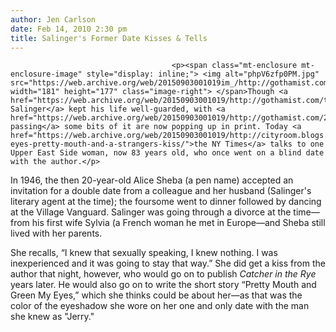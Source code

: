 ```yaml
---
author: Jen Carlson
date: Feb 14, 2010 2:30 pm
title: Salinger's Former Date Kisses & Tells
---
```


	
										<p><span class="mt-enclosure mt-enclosure-image" style="display: inline;"> <img alt="phpV6zfp0PM.jpg" src="https://web.archive.org/web/20150903001019im_/http://gothamist.com/attachments/arts_jen/phpV6zfp0PM.jpg" width="181" height="177" class="image-right"> </span>Though <a href="https://web.archive.org/web/20150903001019/http://gothamist.com/tags/jdsalinger">J.D. Salinger</a> kept his life well-guarded, with <a href="https://web.archive.org/web/20150903001019/http://gothamist.com/2010/01/28/rip_jd_salinger.php">his passing</a> some bits of it are now popping up in print. Today <a href="https://web.archive.org/web/20150903001019/http://cityroom.blogs.nytimes.com/2010/02/14/green-eyes-pretty-mouth-and-a-strangers-kiss/">the NY Times</a> talks to one Upper East Side woman, now 83 years old, who once went on a blind date with the author.</p>

<p>In 1946, the then 20-year-old Alice Sheba (a pen name) accepted an invitation for a double date from a colleague and her husband (Salinger&apos;s literary agent at the time); the foursome went to dinner followed by dancing at the Village Vanguard. Salinger was going through a divorce at the time&#x2014;from his first wife Sylvia (a French woman he met in Europe&#x2014;and Sheba still lived with her parents. </p>

<p>She recalls, &#x201C;I knew that sexually speaking, I knew nothing. I was inexperienced and it was going to stay that way.&#x201D; She did get a kiss from the author that night, however, who would go on to publish <em>Catcher in the Rye</em> years later. He would also go on to write the short story &#x201C;Pretty Mouth and Green My Eyes,&#x201D; which she thinks could be about her&#x2014;as that was the color of the eyeshadow she wore on her one and only date with the man she knew as &quot;Jerry.&quot;</p>					
										
									
				